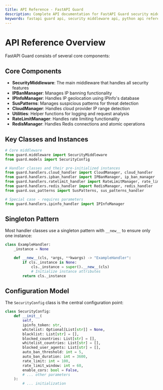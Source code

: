 ```yaml
---
title: API Reference - FastAPI Guard
description: Complete API documentation for FastAPI Guard security middleware and its components
keywords: fastapi guard api, security middleware api, python api reference
---
```


# API Reference Overview

FastAPI Guard consists of several core components:

## Core Components

- **SecurityMiddleware**: The main middleware that handles all security features
- **IPBanManager**: Manages IP banning functionality
- **IPInfoManager**: Handles IP geolocation using IPInfo's database
- **SusPatterns**: Manages suspicious patterns for threat detection
- **CloudManager**: Handles cloud provider IP range detection
- **Utilities**: Helper functions for logging and request analysis
- **RateLimitManager**: Handles rate limiting functionality
- **RedisManager**: Handles Redis connections and atomic operations

## Key Classes and Instances

```python
# Core middleware
from guard.middleware import SecurityMiddleware
from guard.models import SecurityConfig

# Handler classes and their pre-initialized instances
from guard.handlers.cloud_handler import CloudManager, cloud_handler
from guard.handlers.ipban_handler import IPBanManager, ip_ban_manager
from guard.handlers.ratelimit_handler import RateLimitManager, rate_limit_handler
from guard.handlers.redis_handler import RedisManager, redis_handler
from guard.sus_patterns import SusPatterns, sus_patterns_handler

# Special case - requires parameters
from guard.handlers.ipinfo_handler import IPInfoManager
```

## Singleton Pattern
Most handler classes use a singleton pattern with `__new__` to ensure only one instance:

```python
class ExampleHandler:
    _instance = None

    def __new__(cls, *args, **kwargs) -> "ExampleHandler":
        if cls._instance is None:
            cls._instance = super().__new__(cls)
            # Initialize instance attributes
        return cls._instance
```

## Configuration Model

The `SecurityConfig` class is the central configuration point:

```python
class SecurityConfig:
    def __init__(
        self,
        ipinfo_token: str,
        whitelist: Optional[List[str]] = None,
        blacklist: List[str] = [],
        blocked_countries: List[str] = [],
        whitelist_countries: List[str] = [],
        blocked_user_agents: List[str] = [],
        auto_ban_threshold: int = 5,
        auto_ban_duration: int = 3600,
        rate_limit: int = 100,
        rate_limit_window: int = 60,
        enable_cors: bool = False,
        # ... other parameters
    ):
        # ... initialization
```
